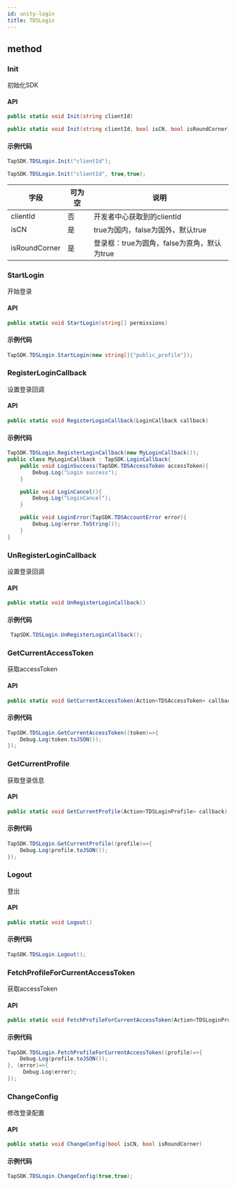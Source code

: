```yaml
---
id: unity-login
title: TDSLogin
---
```

## method
### Init
初始化SDK

#### API

```c#
public static void Init(string clientId)

public static void Init(string clientId, bool isCN, bool isRoundCorner)
```


#### 示例代码

```c#
TapSDK.TDSLogin.Init("clientId");

TapSDK.TDSLogin.Init("clientId", true,true);
```

| 字段        | 可为空 | 说明                                                           |
| --------- | --- | ------------------------------------------------------------ |
| clientId    | 否   | 开发者中心获取到的clientId |
| isCN    | 是   | true为国内，false为国外，默认true                                           |
| isRoundCorner | 是   | 登录框：true为圆角，false为直角，默认为true                     |

### StartLogin
开始登录

#### API

```c#
public static void StartLogin(string[] permissions)
```

#### 示例代码

```c#
TapSDK.TDSLogin.StartLogin(new string[]{"public_profile"});
```


### RegisterLoginCallback
设置登录回调

#### API

```c#
public static void RegisterLoginCallback(LoginCallback callback)
```

#### 示例代码

```c#
TapSDK.TDSLogin.RegisterLoginCallback(new MyLoginCallback());
public class MyLoginCallback : TapSDK.LoginCallback{
    public void LoginSuccess(TapSDK.TDSAccessToken accessToken){
        Debug.Log("Login success");
    }

    public void LoginCancel(){
        Debug.Log("LoginCancel");
    }

    public void LoginError(TapSDK.TDSAccountError error){
        Debug.Log(error.ToString());
    }
}
```



### UnRegisterLoginCallback
设置登录回调

#### API

```c#
public static void UnRegisterLoginCallback()
```

#### 示例代码

```c#
 TapSDK.TDSLogin.UnRegisterLoginCallback();
```

### GetCurrentAccessToken
获取accessToken

#### API

```c#
public static void GetCurrentAccessToken(Action<TDSAccessToken> callback)
```

#### 示例代码

```c#
TapSDK.TDSLogin.GetCurrentAccessToken((token)=>{
    Debug.Log(token.toJSON());
});
```

### GetCurrentProfile
获取登录信息

#### API

```c#
public static void GetCurrentProfile(Action<TDSLoginProfile> callback)
```

#### 示例代码

```c#
TapSDK.TDSLogin.GetCurrentProfile((profile)=>{
    Debug.Log(profile.toJSON());
});
```

### Logout
登出

#### API

```c#
public static void Logout()
```

#### 示例代码

```c#
TapSDK.TDSLogin.Logout();
```

### FetchProfileForCurrentAccessToken
获取accessToken
#### API

```c#
public static void FetchProfileForCurrentAccessToken(Action<TDSLoginProfile> callback, Action<string> errorCallback)
```

#### 示例代码

```c#
TapSDK.TDSLogin.FetchProfileForCurrentAccessToken((profile)=>{          
    Debug.Log(profile.toJSON());
}, (error)=>{
     Debug.Log(error);
});
```

### ChangeConfig
修改登录配置

#### API

```c#
public static void ChangeConfig(bool isCN, bool isRoundCorner)
```

#### 示例代码

```c#
TapSDK.TDSLogin.ChangeConfig(true,true);
```

